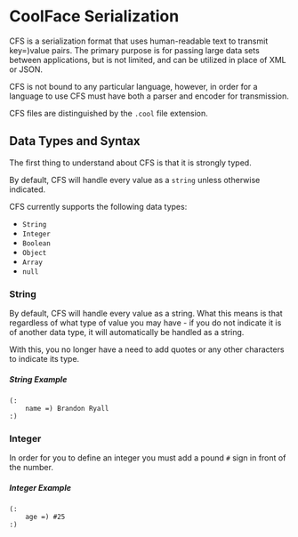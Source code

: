 CoolFace Serialization
======================

CFS is a serialization format that uses human-readable text to transmit key=)value pairs. The primary purpose is for passing large data sets between applications, but is not limited, and can be utilized in place of XML or JSON.

CFS is not bound to any particular language, however, in order for a language to use CFS must have both a parser and encoder for transmission.

CFS files are distinguished by the `.cool` file extension.

Data Types and Syntax
---------------------

The first thing to understand about CFS is that it is strongly typed.

By default, CFS will handle every value as a `string` unless otherwise indicated.

CFS currently supports the following data types:
* `String`
* `Integer`
* `Boolean`
* `Object`
* `Array`
* `null`

### String
By default, CFS will handle every value as a string. What this means is that regardless of what type of value you may have - if you do not indicate it is of another data type, it will automatically be handled as a string.

With this, you no longer have a need to add quotes or any other characters to indicate its type.

##### String Example
```
(:
	name =) Brandon Ryall
:)
```

### Integer
In order for you to define an integer you must add a pound `#` sign in front of the number.

##### Integer Example
```
(:
	age =) #25
:)
```
